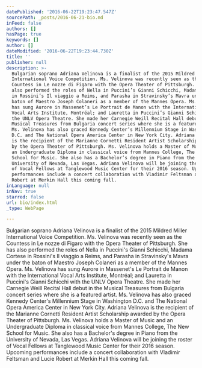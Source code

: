 ```yaml
---
datePublished: '2016-06-22T19:23:47.547Z'
sourcePath: _posts/2016-06-21-bio.md
inFeed: false
authors: []
hasPage: true
keywords: []
author: []
dateModified: '2016-06-22T19:23:44.730Z'
title: ''
publisher: null
description: >-
  Bulgarian soprano Adriana Velinova is a finalist of the 2015 Mildred Miller
  International Voice Competition. Ms. Velinova was recently seen as the
  Countess in Le nozze di Figaro with the Opera Theater of Pittsburgh. She has
  also performed the roles of Nella in Puccini’s Gianni Schicchi, Madama Cortese
  in Rossini’s Il viaggio a Reims, and Parasha in Stravinsky’s Mavra under the
  baton of Maestro Joseph Colaneri as a member of the Mannes Opera. Ms. Velinova
  has sung Aurore in Massenet’s Le Portrait de Manon with the International
  Vocal Arts Institute, Montréal; and Lauretta in Puccini’s Gianni Schicchi with
  the UNLV Opera Theatre. She made her Carnegie Weill Recital Hall debut in the
  Musical Treasures from Bulgaria concert series where she is a featured artist.
  Ms. Velinova has also graced Kennedy Center’s Millennium Stage in Washington
  D.C. and The National Opera America Center in New York City. Adriana Velinova
  is the recipient of the Marianne Cornetti Resident Artist Scholarship awarded
  by the Opera Theater of Pittsburgh. Ms. Velinova holds a Master of Music and
  an Undergraduate Diploma in classical voice from Mannes College, The New
  School for Music. She also has a Bachelor’s degree in Piano from the
  University of Nevada, Las Vegas. Adriana Velinova will be joining the roster
  of Vocal Fellows at Tanglewood Music Center for their 2016 season. Upcoming
  performances include a concert collaboration with Vladimir Feltsman and Lucie
  Robert at Merkin Hall this coming fall.
inLanguage: null
inNav: true
starred: false
url: bio/index.html
_type: WebPage

---
```

Bulgarian soprano Adriana Velinova is a finalist of the 2015 Mildred Miller International Voice Competition. Ms. Velinova was recently seen as the Countess in Le nozze di Figaro with the Opera Theater of Pittsburgh. She has also performed the roles of Nella in Puccini's Gianni Schicchi, Madama Cortese in Rossini's Il viaggio a Reims, and Parasha in Stravinsky's Mavra under the baton of Maestro Joseph Colaneri as a member of the Mannes Opera. Ms. Velinova has sung Aurore in Massenet's Le Portrait de Manon with the International Vocal Arts Institute, Montréal; and Lauretta in Puccini's Gianni Schicchi with the UNLV Opera Theatre. She made her Carnegie Weill Recital Hall debut in the Musical Treasures from Bulgaria concert series where she is a featured artist. Ms. Velinova has also graced Kennedy Center's Millennium Stage in Washington D.C. and The National Opera America Center in New York City. Adriana Velinova is the recipient of the Marianne Cornetti Resident Artist Scholarship awarded by the Opera Theater of Pittsburgh. Ms. Velinova holds a Master of Music and an Undergraduate Diploma in classical voice from Mannes College, The New School for Music. She also has a Bachelor's degree in Piano from the University of Nevada, Las Vegas. Adriana Velinova will be joining the roster of Vocal Fellows at Tanglewood Music Center for their 2016 season. Upcoming performances include a concert collaboration with Vladimir Feltsman and Lucie Robert at Merkin Hall this coming fall.